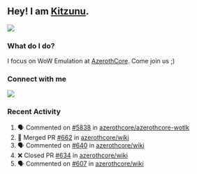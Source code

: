 ## Hey! I am [Kitzunu](https://Github.com/Kitzunu).

<!--<a href="https://github-readme-stats.kitzunu.vercel.app/api?username=Kitzunu&show_icons=true&theme=dark">
  <img align="center" src="https://github-readme-stats.kitzunu.vercel.app/api?username=Kitzunu&show_icons=true&theme=dark" />
</a>-->
<a href="https://github-readme-stats.kitzunu.vercel.app/api?username=Kitzunu&show_icons=true&theme=dark">
  <img align="center" src="https://github-readme-stats.vercel.app/api/top-langs/?username=Kitzunu&layout=compact&theme=dark" />
</a>

### What do I do?

I focus on WoW Emulation at [AzerothCore](https://Github.com/AzerothCore). Come join us ;)

### Connect with me
[![](https://img.shields.io/badge/AzerothCore%20Discord-Connect%20with%20me!-green)](https://discord.com/invite/gkt4y2x)

### Recent Activity

<!--START_SECTION:activity-->
1. 🗣 Commented on [#5838](https://github.com/azerothcore/azerothcore-wotlk/issues/5838) in [azerothcore/azerothcore-wotlk](https://github.com/azerothcore/azerothcore-wotlk)
2. 🎉 Merged PR [#662](https://github.com/azerothcore/wiki/pull/662) in [azerothcore/wiki](https://github.com/azerothcore/wiki)
3. 🗣 Commented on [#640](https://github.com/azerothcore/wiki/issues/640) in [azerothcore/wiki](https://github.com/azerothcore/wiki)
4. ❌ Closed PR [#634](https://github.com/azerothcore/wiki/pull/634) in [azerothcore/wiki](https://github.com/azerothcore/wiki)
5. 🗣 Commented on [#607](https://github.com/azerothcore/wiki/issues/607) in [azerothcore/wiki](https://github.com/azerothcore/wiki)
<!--END_SECTION:activity-->
